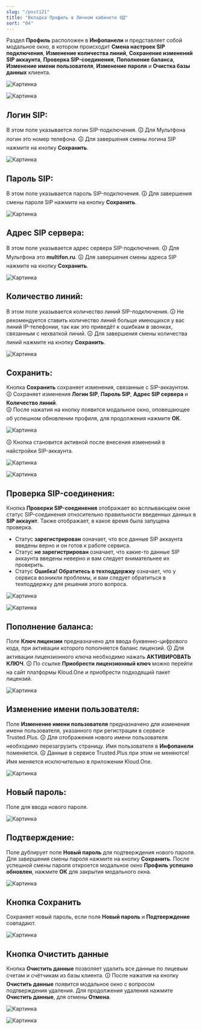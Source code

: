 ```yaml
---
slug: "/post121"
title: "Вкладка Профиль в Личном кабинете ОД"
sort: "04"
---
```


Раздел **Профиль** расположен в **Инфопанели** и представляет собой модальное окно, в котором происходит **Смена настроек SIP подключения**, **Изменение количества линий**, **Сохранение изменений SIP аккаунта**, **Проверка SIP-соединения**, **Пополнение баланса**, **Изменение имени пользователя**, **Изменение пароля** и **Очистка базы данных**  клиента.

![Картинка](./images_od/profile_butt_profile.png "Кнопка Профиль")

![Картинка](./images_od/profile_modal_window_profile.png "Модальное окно Профиль")


## Логин SIP:

В этом поле указывается логин SIP-подключения.
🛈 Для Мультфона логин это номер телефона.
🛈 Для завершения смены логина SIP нажмите на кнопку **Сохранить**.

![Картинка](./images_od/profile_login_sip.png "Поле Логин SIP сервера")

## Пароль SIP:

В этом поле указывается пароль SIP-подключения.
🛈 Для завершения смены пароля SIP нажмите на кнопку **Сохранить**.

![Картинка](./images_od/profile_pass_sip.png "Поле Пароль SIP сервера")

## Адрес SIP сервера:

В этом поле указывается адрес сервера SIP-подключения.
🛈 Для Мультфона это **multifon.ru**.
🛈 Для завершения смены адреса SIP нажмите на кнопку **Сохранить**.

![Картинка](./images_od/profile_address_sip.png "Поле Адрес SIP сервера")

## Количество линий:

В этом поле указывается количество линий SIP-подключения.
🛈 Не рекомендуется ставить количество линий больше имеющихся у вас линий IP-телефонии, так как это приведёт к ошибкам в звонках, связанным с нехваткой линий.
🛈 Для завершения смены количества линий нажмите на кнопку **Сохранить**.

![Картинка](./images_od/profile_number_of_lines.png "Поле Количества линий")

## Сохранить:

Кнопка **Сохранить** сохраняет изменения, связанные с SIP-аккаунтом.  
🛈 Сохраняет изменения **Логин SIP**, **Пароль SIP**, **Адрес SIP сервера** и **Количество линий**.  
🛈 После нажатия на кнопку появится модальное окно, оповещающее об успешном обновлении профиля, для продолжения нажмите **ОК**.

![Картинка](./images_od/registration.png "Кнопка сохранения")

🛈 Кнопка становится активной после внесения изменений в найстройки SIP-аккаунта.

![Картинка](./images_od/profile_form_confirm.png "Кнопка сохранения")

![Картинка](./images_od/profile_form_confirm1.png "Кнопка сохранения")

## Проверка SIP-соединения:

Кнопка **Проверки SIP-соединения** отображает во всплывающем окне статус SIP-соединения относительно правильности введенных данных в **SIP аккаунт**. Также отображает, в какое время была запущена проверка.
* Статус **зарегистрирован** означает, что все данные SIP аккаунта введены верно и он готов к работе сервиса.
* Статус **не зарегистрирован** означает, что какие-то данные SIP аккаунта введены неверно и вам следует внимательнее их проверить.
* Статус **Ошибка! Обратитесь в техподдержку** означает, что у сервиса возникли проблемы, и вам следует обратиться в техподдержку для решения этого вопроса.

![Картинка](./images_od/sip_check.png "Кнопка проверки SIP-соединения")

![Картинка](./images_od/check_sip_alert.png "Модальное окно проверки SIP-соединения")

## Пополнение баланса:

Поле **Ключ лицензии** предназначено для ввода буквенно-цифрового кода, при активации которого пополняется баланс лицензий.
🛈 Для активации лицензионного ключа необходимо нажать **АКТИВИРОВАТЬ КЛЮЧ**.
🛈 По ссылке **Приобрести лицензионный ключ** можно перейти на сайт платформы Kloud.One и приобрести подходящий пакет лицензий.

![Картинка](./images_od/profile_licence.png "Кнопка сохранения")

## Изменение имени пользователя:

Поле **Изменение имени пользователя** предназначено для изменения имени пользователя, указанного при регистрации в сервисе Trusted.Plus.
🛈 Для отображения нового имени пользователя необходимо перезагрузить страницу. Имя пользователя в **Инфопанели** поменяется.
🛈 Данные в сервисе Trusted.Plus при этом не меняются! Имя меняется исключительно в приложении Kloud.One.

![Картинка](./images_od/profile_name.png "Кнопка сохранения")

## Новый пароль:

Поле для ввода нового пароля.

![Картинка](./images_od/profile_new_pass.png "Поле Новый пароль")

## Подтверждение:

Поле дублирует поле **Новый пароль** для подтверждения нового пароля. Для завершения смены пароля нажмите на кнопку **Сохранить**.
После успешной смены пароля откроется модальное окно **Профиль успешно обновлен**, нажмите **ОК** для закрытия модального окна.

![Картинка](./images_od/profile_confirm_pass.png "Поле Подтверждение")

## Кнопка Сохранить

Сохраняет новый пароль, если поля **Новый пароль** и **Подтверждение** совпадают.

![Картинка](./images_od/profile_butt_save.png "Кнопка Сохранить")


## Кнопка Очистить данные

Кнопка **Очистить данные** позволяет удалить все данные по лицевым счетам и счётчикам из базы клиента.
🛈 После нажатия на кнопку **Очистить данные** появится модальное окно с вопросом подтверждения удаления. Для продолжения удаления нажмите **Очистить данные**, для отмены **Отмена**.

![Картинка](./images_od/profile_clear_data.png "Кнопка Очистить данные")

![Картинка](./images_od/profile_clear_data_confirmation.png "Подтверждение очистки данных")
